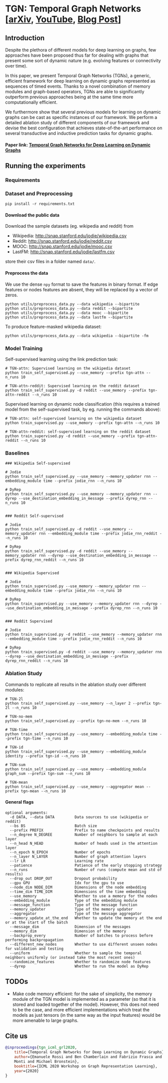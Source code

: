 # TGN: Temporal Graph Networks [[arXiv](https://arxiv.org/abs/2006.10637), [YouTube](https://www.youtube.com/watch?v=W1GvX2ZcUmY), [Blog Post](https://towardsdatascience.com/temporal-graph-networks-ab8f327f2efe)]



## Introduction

Despite the plethora of different models for deep learning on graphs, few approaches have been proposed thus far for dealing with graphs that present some sort of dynamic nature (e.g. evolving features or connectivity over time).

In this paper, we present Temporal Graph Networks (TGNs), a generic, efficient framework for deep learning on dynamic graphs represented as sequences of timed events. Thanks to a novel combination of memory modules and graph-based operators, TGNs are able to significantly outperform previous approaches being at the same time more computationally efficient.

We furthermore show that several previous models for learning on dynamic graphs can be cast as specific instances of our framework. We perform a detailed ablation study of different components of our framework and devise the best configuration that achieves state-of-the-art performance on several transductive and inductive prediction tasks for dynamic graphs.


#### Paper link: [Temporal Graph Networks for Deep Learning on Dynamic Graphs](https://arxiv.org/abs/2006.10637)


## Running the experiments

### Requirements

### Dataset and Preprocessing
```{bash}
pip install -r requirements.txt
```

#### Download the public data
Download the sample datasets (eg. wikipedia and reddit) from
* Wikipedia: http://snap.stanford.edu/jodie/wikipedia.csv
* Reddit: http://snap.stanford.edu/jodie/reddit.csv
* MOOC: http://snap.stanford.edu/jodie/mooc.csv
* LastFM: http://snap.stanford.edu/jodie/lastfm.csv

store their csv files in a folder named
```data/```.

#### Preprocess the data
We use the dense `npy` format to save the features in binary format. If edge features or nodes
features are absent, they will be replaced by a vector of zeros.
```{bash}
python utils/preprocess_data.py --data wikipedia --bipartite
python utils/preprocess_data.py --data reddit --bipartite
python utils/preprocess_data.py --data mooc --bipartite
python utils/preprocess_data.py --data lastfm --bipartite
```


To produce feature-masked wikipedia dataset:
```{bash}
python utils/preprocess_data.py --data wikipedia --bipartite -fm
```


### Model Training

Self-supervised learning using the link prediction task:
```{bash}
# TGN-attn: Supervised learning on the wikipedia dataset
python train_self_supervised.py --use_memory --prefix tgn-attn --n_runs 10

# TGN-attn-reddit: Supervised learning on the reddit dataset
python train_self_supervised.py -d reddit --use_memory --prefix tgn-attn-reddit --n_runs 10
```

Supervised learning on dynamic node classification (this requires a trained model from
the self-supervised task, by eg. running the commands above):
```{bash}
# TGN-attn: self-supervised learning on the wikipedia dataset
python train_supervised.py --use_memory --prefix tgn-attn --n_runs 10

# TGN-attn-reddit: self-supervised learning on the reddit dataset
python train_supervised.py -d reddit --use_memory --prefix tgn-attn-reddit --n_runs 10
```

### Baselines

```{bash}
### Wikipedia Self-supervised

# Jodie
python train_self_supervised.py --use_memory --memory_updater rnn --embedding_module time --prefix jodie_rnn --n_runs 10

# DyRep
python train_self_supervised.py --use_memory --memory_updater rnn --dyrep --use_destination_embedding_in_message --prefix dyrep_rnn --n_runs 10


### Reddit Self-supervised

# Jodie
python train_self_supervised.py -d reddit --use_memory --memory_updater rnn --embedding_module time --prefix jodie_rnn_reddit --n_runs 10

# DyRep
python train_self_supervised.py -d reddit --use_memory --memory_updater rnn --dyrep --use_destination_embedding_in_message --prefix dyrep_rnn_reddit --n_runs 10


### Wikipedia Supervised

# Jodie
python train_supervised.py --use_memory --memory_updater rnn --embedding_module time --prefix jodie_rnn --n_runs 10

# DyRep
python train_supervised.py --use_memory --memory_updater rnn --dyrep --use_destination_embedding_in_message --prefix dyrep_rnn --n_runs 10


### Reddit Supervised

# Jodie
python train_supervised.py -d reddit --use_memory --memory_updater rnn --embedding_module time --prefix jodie_rnn_reddit --n_runs 10

# DyRep
python train_supervised.py -d reddit --use_memory --memory_updater rnn  --dyrep --use_destination_embedding_in_message --prefix dyrep_rnn_reddit --n_runs 10
```


### Ablation Study
Commands to replicate all results in the ablation study over different modules:
```{bash}
# TGN-2l
python train_self_supervised.py --use_memory --n_layer 2 --prefix tgn-2l --n_runs 10

# TGN-no-mem
python train_self_supervised.py --prefix tgn-no-mem --n_runs 10

# TGN-time
python train_self_supervised.py --use_memory --embedding_module time --prefix tgn-time --n_runs 10

# TGN-id
python train_self_supervised.py --use_memory --embedding_module identity --prefix tgn-id --n_runs 10

# TGN-sum
python train_self_supervised.py --use_memory --embedding_module graph_sum --prefix tgn-sum --n_runs 10

# TGN-mean
python train_self_supervised.py --use_memory --aggregator mean --prefix tgn-mean --n_runs 10
```


#### General flags

```{txt}
optional arguments:
  -d DATA, --data DATA         Data sources to use (wikipedia or reddit)
  --bs BS                      Batch size
  --prefix PREFIX              Prefix to name checkpoints and results
  --n_degree N_DEGREE          Number of neighbors to sample at each layer
  --n_head N_HEAD              Number of heads used in the attention layer
  --n_epoch N_EPOCH            Number of epochs
  --n_layer N_LAYER            Number of graph attention layers
  --lr LR                      Learning rate
  --patience                   Patience of the early stopping strategy
  --n_runs                     Number of runs (compute mean and std of results)
  --drop_out DROP_OUT          Dropout probability
  --gpu GPU                    Idx for the gpu to use
  --node_dim NODE_DIM          Dimensions of the node embedding
  --time_dim TIME_DIM          Dimensions of the time embedding
  --use_memory                 Whether to use a memory for the nodes
  --embedding_module           Type of the embedding module
  --message_function           Type of the message function
  --memory_updater             Type of the memory updater
  --aggregator                 Type of the message aggregator
  --memory_update_at_the_end   Whether to update the memory at the end or at the start of the batch
  --message_dim                Dimension of the messages
  --memory_dim                 Dimension of the memory
  --backprop_every             Number of batches to process before performing backpropagation
  --different_new_nodes        Whether to use different unseen nodes for validation and testing
  --uniform                    Whether to sample the temporal neighbors uniformly (or instead take the most recent ones)
  --randomize_features         Whether to randomize node features
  --dyrep                      Whether to run the model as DyRep
```

## TODOs
* Make code memory efficient: for the sake of simplicity, the memory module of the TGN model is
implemented as a parameter (so that it is stored and loaded together of the model). However, this
does not need to be the case, and
more efficient implementations which treat the models as just tensors (in the same way as the
input features) would be more amenable to large graphs.

## Cite us

```bibtex
@inproceedings{tgn_icml_grl2020,
    title={Temporal Graph Networks for Deep Learning on Dynamic Graphs},
    author={Emanuele Rossi and Ben Chamberlain and Fabrizio Frasca and Davide Eynard and Federico
    Monti and Michael Bronstein},
    booktitle={ICML 2020 Workshop on Graph Representation Learning},
    year={2020}
}
```
